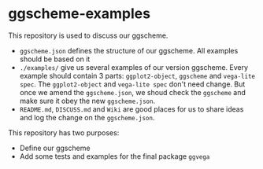 # ggscheme-examples
This repository is used to discuss our ggscheme. 

* `ggscheme.json` defines the structure of our ggscheme. All examples should be based on it
* `./examples/` give us several examples of our version ggscheme. Every example should contain 3 parts: `ggplot2-object`, `ggscheme` and `vega-lite spec`. The `ggplot2-object` and `vega-lite spec` don't need change. But once we amend the `ggscheme.json`, we shoud check the `ggscheme` and make sure it obey the new `ggscheme.json`.
* `README.md`, `DISCUSS.md` and `Wiki` are good places for us to share ideas and log the change on the `ggscheme.json`.

This repository has two purposes:

* Define our ggscheme
* Add some tests and examples for the final package `ggvega`